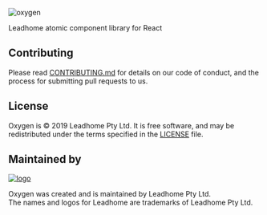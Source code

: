 ![oxygen](https://i.imgur.com/OGQni5P.png)

Leadhome atomic component library for React

## Contributing

Please read [CONTRIBUTING.md](CONTRIBUTING.md) for details on our code of conduct, and the process for submitting pull requests to us.

License
-------

Oxygen is © 2019 Leadhome Pty Ltd.
It is free software, and may be redistributed under the terms specified in the [LICENSE](LICENSE.md) file.

Maintained by
----------------

[![logo](https://i.imgur.com/QH4yUje.png)](https://leadhome.co.za?utm_source=github)

Oxygen was created and is maintained by Leadhome Pty Ltd.<br />
The names and logos for Leadhome are trademarks of Leadhome Pty Ltd.
